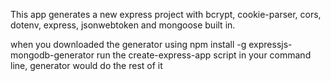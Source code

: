 This app generates a new express project with bcrypt, cookie-parser, cors, dotenv, express, jsonwebtoken and mongoose built in.

when you downloaded the generator using npm install -g expressjs-mongodb-generator run the create-express-app script in your command line, generator would do the rest of it
